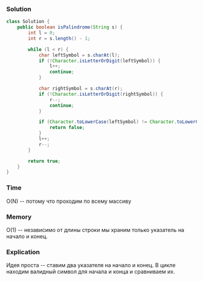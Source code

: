 ### Solution
```java
class Solution {
    public boolean isPalindrome(String s) {
        int l = 0;
        int r = s.length() - 1;

        while (l < r) {
            char leftSymbol = s.charAt(l);
            if (!Character.isLetterOrDigit(leftSymbol)) {
                l++;
                continue;
            }

            char rightSymbol = s.charAt(r);
            if (!Character.isLetterOrDigit(rightSymbol)) {
                r--;
                continue;
            }

            if (Character.toLowerCase(leftSymbol) != Character.toLowerCase(rightSymbol)) {
                return false;
            }
            l++;
            r--;
        }

        return true;
    }
}
```

### Time
O(N) -- потому что проходим по всему массиву
### Memory
O(1) -- независимо от длины строки мы храним только указатель на начало и конец.
### Explication
Идея проста -- ставим два указателя на начало и конец. В цикле находим валидный 
символ для начала и конца и сравниваем их.
